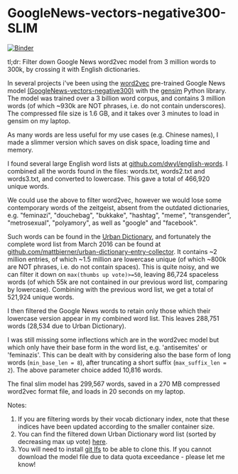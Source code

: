 # GoogleNews-vectors-negative300-SLIM

[![Binder](https://mybinder.org/badge_logo.svg)](https://mybinder.org/v2/gh/BrownDSI/word2vec-slim/master)

tl;dr: Filter down Google News word2vec model from 3 million words to 300k, by crossing it with English dictionaries.

In several projects i've been using the [word2vec](https://code.google.com/archive/p/word2vec/) pre-trained Google News model [(GoogleNews-vectors-negative300)](https://drive.google.com/file/d/0B7XkCwpI5KDYNlNUTTlSS21pQmM)
with the [gensim](https://radimrehurek.com/gensim/) Python library.
The model was trained over a 3 billion word corpus, and contains 3 million words (of which ~930k are NOT phrases, i.e. do not contain underscores).
The compressed file size is 1.6 GB, and it takes over 3 minutes to load in gensim on my laptop.

As many words are less useful for my use cases (e.g. Chinese names), I made a slimmer version which saves on disk space, loading time and memory.

I found several large English word lists at [github.com/dwyl/english-words](https://github.com/dwyl/english-words).
I combined all the words found in the files: words.txt, words2.txt and words3.txt, and converted to lowercase.
This gave a total of 466,920 unique words.

We could use the above to filter word2vec, however we would lose some contemporary words of the zeitgeist, absent from the outdated dictionaries, e.g. "feminazi", "douchebag", "bukkake", "hashtag", "meme", "transgender", "metrosexual", "polyamory", as well as "google" and "facebook".
 
Such words can be found in the [Urban Dictionary](http://www.urbandictionary.com/), and fortunately the complete word list from March 2016 can be found at [github.com/mattbierner/urban-dictionary-entry-collector](https://github.com/mattbierner/urban-dictionary-entry-collector).
It contains ~2 million entries, of which ~1.5 million are lowercase unique (of which ~800k are NOT phrases, i.e. do not contain spaces). 
This is quite noisy, and we can filter it down on `max(thumbs up vote)>=50`, leaving 86,724 spaceless words (of which 55k are not contained in our previous word list, comparing by lowercase).
Combining with the previous word list, we get a total of 521,924 unique words.

I then filtered the Google News words to retain only those which their lowercase version appear in my combined word list.
This leaves 288,751 words (28,534 due to Urban Dictionary).

I was still missing some inflections which are in the word2vec model but which only have their base form in the word list, e.g. 'antisemites' or 'feminazis'. 
This can be dealt with by considering also the base form of long words (`min_base_len = 8`), after truncating a short suffix (`max_suffix_len = 2`).
The above parameter choice added 10,816 words.
 
The final slim model has 299,567 words, saved in a 270 MB compressed word2vec format file, and loads in 20 seconds on my laptop. 

Notes:

1. If you are filtering words by their vocab dictionary index, note that these indices have been updated according to the smaller container size.
2. You can find the filtered down Urban Dictionary word list (sorted by decreasing max up vote) [here](https://github.com/eyaler/word2vec-slim/blob/master/source/dicts/urban50.txt.gz).
3. You will need to install [git lfs](https://git-lfs.github.com/) to be able to clone this. If you cannot download the model file due to data quota exceedance - please let me know!

